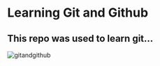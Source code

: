 # Learning Git and Github

## This repo was used to learn git...

![gitandgithub](https://user-images.githubusercontent.com/26275418/147417065-4302badd-3bff-4138-bfd7-ef2096b1b3d0.jpg)
